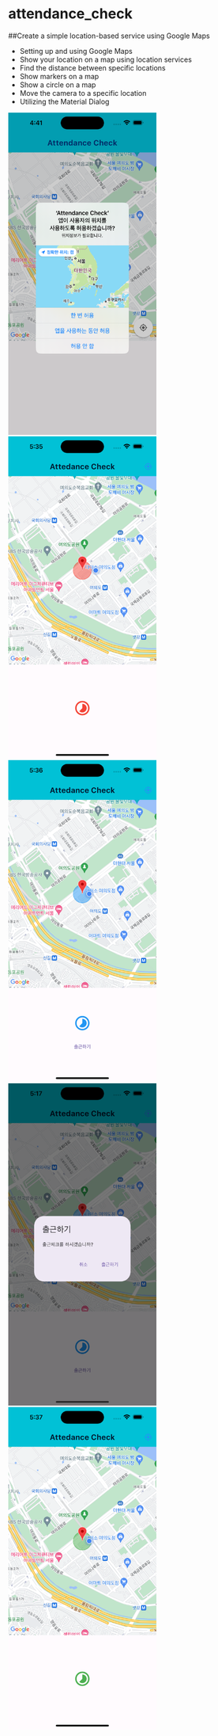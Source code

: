 # attendance_check

##Create a simple location-based service using Google Maps

- Setting up and using Google Maps
- Show your location on a map using location services
- Find the distance between specific locations
- Show markers on a map
- Show a circle on a map
- Move the camera to a specific location
- Utilizing the Material Dialog

<img src="./capture01.png" width="300px">
<img src="./capture02.png" width="300px">
<img src="./capture03.png" width="300px">
<img src="./capture04.png" width="300px">
<img src="./capture05.png" width="300px">

